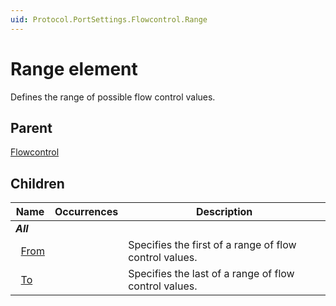 ```yaml
---
uid: Protocol.PortSettings.Flowcontrol.Range
---
```


# Range element

Defines the range of possible flow control values.

## Parent

[Flowcontrol](xref:Protocol.PortSettings.Flowcontrol)

## Children

|Name|Occurrences|Description|
|--- |--- |--- |
|***All***|||
|&nbsp;&nbsp;[From](xref:Protocol.PortSettings.Flowcontrol.Range.From)||Specifies the first of a range of flow control values.|
|&nbsp;&nbsp;[To](xref:Protocol.PortSettings.Flowcontrol.Range.To)||Specifies the last of a range of flow control values.|
